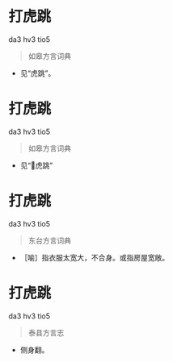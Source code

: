 # 打虎跳
da3 hv3 tio5
> 如皋方言词典
- 见“虎跳”。

# 打虎跳
da3 hv3 tio5
> 如皋方言词典
- 见“𧽌虎跳”

# 打虎跳
da3 hv3 tio5
> 东台方言词典
- ［喻］指衣服太宽大，不合身。或指房屋宽敞。

# 打虎跳
da3 hv3 tio5
> 泰县方言志
- 侧身翻。
